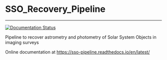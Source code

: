 # SSO_Recovery_Pipeline
---
[![Documentation Status](https://readthedocs.org/projects/sso-pipeline/badge/?version=latest)](https://sso-pipeline.readthedocs.io/en/latest/?badge=latest)

Pipeline to recover astrometry and photometry of Solar System Objects in imaging surveys

Online documentation at https://sso-pipeline.readthedocs.io/en/latest/
